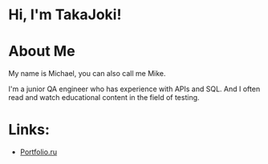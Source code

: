 # Hi, I'm TakaJoki!

# About Me

My name is Michael, you can also call me Mike.

I'm a junior QA engineer who has experience with APIs and SQL. And I often read and watch educational content in the field of testing.

# Links:
* [Portfolio.ru](https://wheat-cruiser-95c.notion.site/77160b1d4a494668b28ef9dc12bf9d93?pvs=4)
